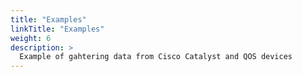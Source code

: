 ```yaml
---
title: "Examples"
linkTitle: "Examples"
weight: 6
description: >
  Example of gahtering data from Cisco Catalyst and QOS devices
---
```

